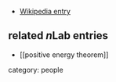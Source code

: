 

* [Wikipedia entry](https://en.wikipedia.org/wiki/Richard_Schoen)

## related $n$Lab entries

* [[positive energy theorem]]

category: people